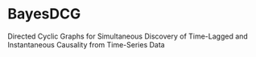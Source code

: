 # BayesDCG
Directed Cyclic Graphs for Simultaneous Discovery of Time-Lagged and Instantaneous Causality from Time-Series Data
